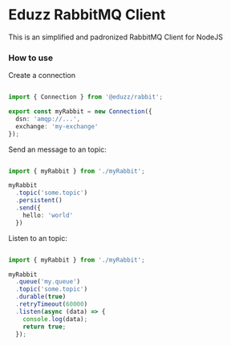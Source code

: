 # Eduzz RabbitMQ Client 

This is an simplified and padronized RabbitMQ Client for NodeJS

### How to use

Create a connection

```ts

import { Connection } from '@eduzz/rabbit';

export const myRabbit = new Connection({
  dsn: 'amqp://...',
  exchange: 'my-exchange'
});
```

Send an message to an topic:

```ts

import { myRabbit } from './myRabbit';

myRabbit
  .topic('some.topic')
  .persistent()
  .send({
    hello: 'world'
  })
```

Listen to an topic:

```ts

import { myRabbit } from './myRabbit';

myRabbit
  .queue('my.queue')
  .topic('some.topic')
  .durable(true)
  .retryTimeout(60000)
  .listen(async (data) => {
    console.log(data);
    return true;
  });
  
```